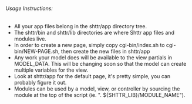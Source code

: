 ###### Usage Instructions:

- All your app files belong in the shttr/app directory tree.
- The shttr/bin and shttr/lib directories are where Shttr app files and modules live.
- In order to create a new page, simply copy cgi-bin/index.sh to cgi-bin/NEW-PAGE.sh, then create the new files in shttr/app
- Any work your model does will be available to the view partials in MODEL_DATA. This will be changing soon so that the model can create multiple variables for the view.
- Look at shttr/app for the default page, it's pretty simple, you can probably figure it out.
- Modules can be used by a model, view, or controller by sourcing the module at the top of the script (ie. ". ${SHTTR_LIB}/MODULE_NAME").
